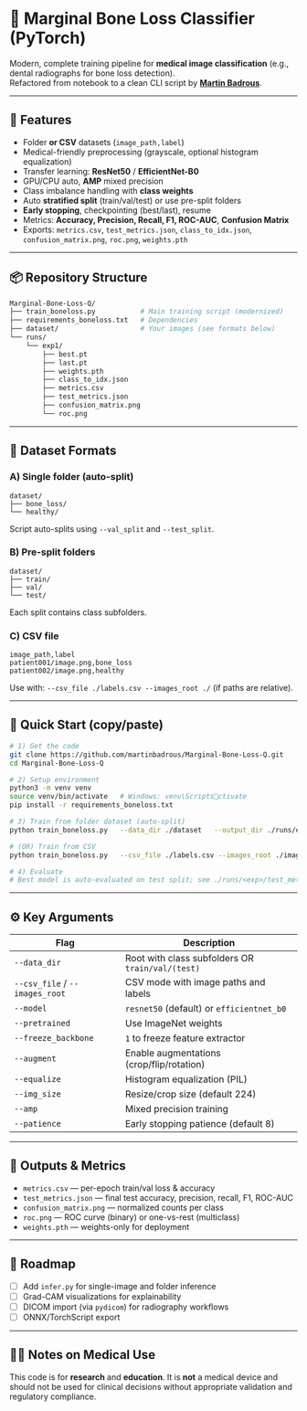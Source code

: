 # 🦴 Marginal Bone Loss Classifier (PyTorch)

Modern, complete training pipeline for **medical image classification** (e.g., dental radiographs for bone loss detection).  
Refactored from notebook to a clean CLI script by **[Martin Badrous](https://github.com/martinbadrous)**.

---

## 🌟 Features
- Folder **or CSV** datasets (`image_path,label`)
- Medical-friendly preprocessing (grayscale, optional histogram equalization)
- Transfer learning: **ResNet50** / **EfficientNet-B0**
- GPU/CPU auto, **AMP** mixed precision
- Class imbalance handling with **class weights**
- Auto **stratified split** (train/val/test) or use pre-split folders
- **Early stopping**, checkpointing (best/last), resume
- Metrics: **Accuracy, Precision, Recall, F1, ROC-AUC**, **Confusion Matrix**
- Exports: `metrics.csv`, `test_metrics.json`, `class_to_idx.json`, `confusion_matrix.png`, `roc.png`, `weights.pth`

---

## 📦 Repository Structure
```bash
Marginal-Bone-Loss-Q/
├── train_boneloss.py           # Main training script (modernized)
├── requirements_boneloss.txt   # Dependencies
├── dataset/                    # Your images (see formats below)
└── runs/
    └── exp1/
        ├── best.pt
        ├── last.pt
        ├── weights.pth
        ├── class_to_idx.json
        ├── metrics.csv
        ├── test_metrics.json
        ├── confusion_matrix.png
        └── roc.png
```

---

## 🧠 Dataset Formats

### A) Single folder (auto-split)
```
dataset/
├── bone_loss/
└── healthy/
```
Script auto-splits using `--val_split` and `--test_split`.

### B) Pre-split folders
```
dataset/
├── train/
├── val/
└── test/
```
Each split contains class subfolders.

### C) CSV file
```
image_path,label
patient001/image.png,bone_loss
patient002/image.png,healthy
```
Use with: `--csv_file ./labels.csv --images_root ./` (if paths are relative).

---

## 🚀 Quick Start (copy/paste)

```bash
# 1) Get the code
git clone https://github.com/martinbadrous/Marginal-Bone-Loss-Q.git
cd Marginal-Bone-Loss-Q

# 2) Setup environment
python3 -m venv venv
source venv/bin/activate   # Windows: venv\Scriptsctivate
pip install -r requirements_boneloss.txt

# 3) Train from folder dataset (auto-split)
python train_boneloss.py   --data_dir ./dataset   --output_dir ./runs/exp1   --epochs 30 --batch_size 32 --img_size 224   --model resnet50 --pretrained --augment --equalize --amp   --val_split 0.15 --test_split 0.10

# (OR) Train from CSV
python train_boneloss.py   --csv_file ./labels.csv --images_root ./images   --output_dir ./runs/exp_csv   --epochs 25 --batch_size 32   --model efficientnet_b0 --pretrained --augment --amp

# 4) Evaluate
# Best model is auto-evaluated on test split; see ./runs/<exp>/test_metrics.json
```

---

## ⚙️ Key Arguments
| Flag | Description |
|------|-------------|
| `--data_dir` | Root with class subfolders OR `train/val/(test)` |
| `--csv_file` / `--images_root` | CSV mode with image paths and labels |
| `--model` | `resnet50` (default) or `efficientnet_b0` |
| `--pretrained` | Use ImageNet weights |
| `--freeze_backbone` | `1` to freeze feature extractor |
| `--augment` | Enable augmentations (crop/flip/rotation) |
| `--equalize` | Histogram equalization (PIL) |
| `--img_size` | Resize/crop size (default 224) |
| `--amp` | Mixed precision training |
| `--patience` | Early stopping patience (default 8) |

---

## 🧪 Outputs & Metrics
- `metrics.csv` — per-epoch train/val loss & accuracy
- `test_metrics.json` — final test accuracy, precision, recall, F1, ROC-AUC
- `confusion_matrix.png` — normalized counts per class
- `roc.png` — ROC curve (binary) or one-vs-rest (multiclass)
- `weights.pth` — weights-only for deployment

---

## 🧭 Roadmap
- [ ] Add `infer.py` for single-image and folder inference
- [ ] Grad-CAM visualizations for explainability
- [ ] DICOM import (via `pydicom`) for radiography workflows
- [ ] ONNX/TorchScript export

---

## 👨‍⚕️ Notes on Medical Use
This code is for **research** and **education**. It is **not** a medical device and should not be used for clinical decisions without appropriate validation and regulatory compliance.
